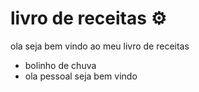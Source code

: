 # livro de receitas :gear:

ola seja bem vindo ao meu livro de receitas

- bolinho de chuva
- ola pessoal seja bem vindo

